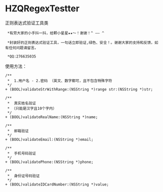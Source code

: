 # HZQRegexTestter
正则表达式验证工具类

` *有劳大家的小手抖一抖，给颗小星星★★～！谢谢！^ —— ^`

` *封装好的正则表达式验证工具，一句话立即验证,绿色、安全！。谢谢大家的支持和反馈，如有任何问题请留言。`

` *QQ:276635035`

使用方法：
```oc 
/**
 *  1.用户名 - 2.密码 （英文、数字都可，且不包含特殊字符
 */
+ (BOOL)validateStrWithRange:(NSString *)range str:(NSString *)str;

/**
 *  真实姓名验证
 * （只能是汉字且10个字内）
 */
+ (BOOL)validateRealName:(NSString *)name;

/**
 *  邮箱验证
 */
+ (BOOL)validateEmail:(NSString *)email;

/**
 *  手机号码验证
 */
+ (BOOL)validatePhone:(NSString *)phone;

/**
 *  身份证号码验证
 */
+ (BOOL)validateIDCardNumber:(NSString *)value;

```
